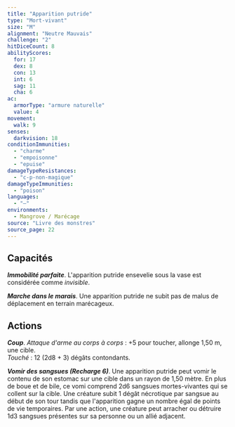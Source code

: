 ```yaml
---
title: "Apparition putride"
type: "Mort-vivant"
size: "M"
alignment: "Neutre Mauvais"
challenge: "2"
hitDiceCount: 8
abilityScores:
  for: 17
  dex: 8
  con: 13
  int: 6
  sag: 11
  cha: 6
ac:
  armorType: "armure naturelle"
  value: 4
movement:
  walk: 9
senses:
  darkvision: 18
conditionImmunities:
  - "charme"
  - "empoisonne"
  - "epuise"
damageTypeResistances:
  - "c-p-non-magique"
damageTypeImmunities:
  - "poison"
languages:
  - "—"
environments:
  - Mangrove / Marécage
source: "Livre des monstres"
source_page: 22
---
```

## Capacités
_**Immobilité parfaite**_. L'apparition putride ensevelie sous la vase est considérée comme _invisible_.

_**Marche dans le marais**_. Une apparition putride ne subit pas de malus de déplacement en terrain marécageux.

## Actions
_**Coup**_. _Attaque d'arme au corps à corps_ : +5 pour toucher, allonge 1,50 m, une cible.  
_Touché_ : 12 (2d8 + 3) dégâts contondants.

_**Vomir des sangsues (Recharge 6)**_. Une apparition putride peut vomir le contenu de son estomac sur une cible dans un rayon de 1,50 mètre. En plus de boue et de bile, ce vomi comprend 2d6 sangsues mortes-vivantes qui se collent sur la cible. Une créature subit 1 dégât nécrotique par sangsue au début de son tour tandis que l'apparition gagne un nombre égal de points de vie temporaires. Par une action, une créature peut arracher ou détruire 1d3 sangsues présentes sur sa personne ou un allié adjacent.
